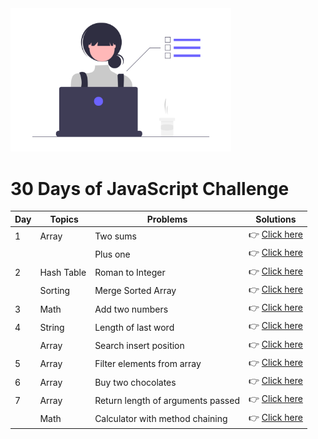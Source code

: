 <img src="./assets/img/pic-2.png" width="70%" height="60%">

# 30 Days of JavaScript Challenge

| Day | Topics | Problems | Solutions |
| --- | ------ | -------- | --------- |
| 1   | Array  | Two sums | 👉 [Click here](https://github.com/nganle2911/30-days-JavaScript/blob/main/Array/twoSum.js) |
|     |       | Plus one | 👉 [Click here](https://github.com/nganle2911/30-days-JavaScript/blob/main/Array/plusOne.js) |
| 2   | Hash Table | Roman to Integer | 👉 [Click here](https://github.com/nganle2911/30-days-JavaScript/blob/main/Hash-table/romanToInteger.js) |
|     | Sorting | Merge Sorted Array | 👉 [Click here](https://github.com/nganle2911/30-days-JavaScript/blob/main/Sorting/mergeSortedArray.js) |
| 3   | Math | Add two numbers | 👉 [Click here](https://github.com/nganle2911/30-days-JavaScript/blob/main/Math/addTwoNumbers.js) |
| 4   | String | Length of last word | 👉 [Click here](https://github.com/nganle2911/30-days-JavaScript/blob/main/String/LengthOfLastWord.js) |
|     | Array | Search insert position | 👉 [Click here](https://github.com/nganle2911/30-days-JavaScript/blob/main/Array/searchInsertPosition.js) |
| 5   | Array | Filter elements from array | 👉 [Click here](https://github.com/nganle2911/30-days-JavaScript/blob/main/Array/filterElementsArray.js) |
| 6 | Array | Buy two chocolates | 👉 [Click here](https://github.com/nganle2911/30-days-JavaScript/blob/main/Array/buyTwoChocolates.js) |
| 7 | Array | Return length of arguments passed | 👉 [Click here](https://github.com/nganle2911/30-days-JavaScript/blob/main/Array/returnLenOfArgsPassed.js) |
| | Math | Calculator with method chaining | 👉 [Click here](https://github.com/nganle2911/30-days-JavaScript/blob/main/Math/calculatorMethodChaining.js) |
